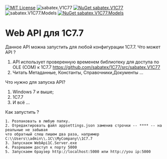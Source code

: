 [![MIT License](https://img.shields.io/badge/license-MIT-red.svg)](https://github.com/sabatex/Extensions/blob/master/LICENSE.TXT)
![sabatex.V1C77](https://github.com/sabatex/1C77/workflows/sabatex.V1C77/badge.svg)
[![NuGet sabatex.V1C77](https://buildstats.info/nuget/sabatex.V1C77)](https://www.nuget.org/packages/sabatex.V1C77/)
![sabatex.V1C77.Models](https://github.com/sabatex/1C77/workflows/sabatex.V1C77.Models/badge.svg)
[![NuGet sabatex.V1C77.Models](https://buildstats.info/nuget/sabatex.V1C77.Models)](https://www.nuget.org/packages/sabatex.V1C77/)

# Web API для 1С7.7
 Данное API можна запустить для любой конфигурации 1С7.7.
 Что может API ?
   1. API использует проверенную временем библиотеку для доступа по OLE (COM) к 1С7.7
			https://github.com/sabatex/1C77/src/sabatex.V1C77
   2. Читать Метаданные, Константы, Справочники,Документы ...

Что нужно для запуска API?
   1. Windows 7 и выше;
   2. 1С7.7
   3. И всё ...

Как запустить ?

	1. Розпаковать в любую папку.
	2. Отредактировать файл appsettings.json заменив строчки -- **** -- на реальные не забывая
	что обратный слеш пишем два раза, например C:\\Users\\admin\\.1C\\MyCompany\\1C7.7
	3. Запускаєм WebApi1C.Server.exe
	4. Разрешаем доступ к порту 5000
	5. Запускаем браузер http://localhost:5000 или http://you ip:5000